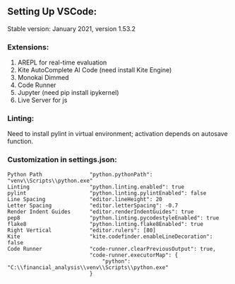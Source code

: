 ## Setting Up VSCode:
Stable version: January 2021, version 1.53.2 

### Extensions:
1) AREPL for real-time evaluation
2) Kite AutoComplete AI Code (need install Kite Engine)
3) Monokai Dimmed
4) Code Runner
5) Jupyter (need pip install ipykernel)
6) Live Server for js

### Linting:
Need to install pylint in virtual environment; activation depends on autosave function. 

### Customization in settings.json:
```
Python Path               "python.pythonPath": "venv\\Scripts\\python.exe"
Linting                   "python.linting.enabled": true
pylint                    "python.linting.pylintEnabled": false
Line Spacing              "editor.lineHeight": 20
Letter Spacing            "editor.letterSpacing": -0.7
Render Indent Guides      "editor.renderIndentGuides": true
pep8                      "python.linting.pycodestyleEnabled": true
flake8                    "python.linting.flake8Enabled": true
Right Vertical            "editor.rulers": [80]
Kite                      "kite.codefinder.enableLineDecoration": false
Code Runner               "code-runner.clearPreviousOutput": true,
                          "code-runner.executorMap": {
                              "python": "C:\\financial_analysis\\venv\\Scripts\\python.exe"
                          }
```
